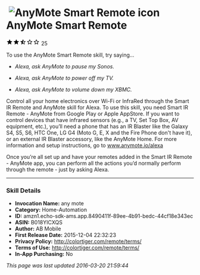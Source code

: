 # &nbsp;<img src="https://github.com/dale3h/alexa-skills-list/raw/master/skills/anymote-smart-remote/B018YICXQS/app_icon" alt="AnyMote Smart Remote icon" width="36"> AnyMote Smart Remote
![2.4 stars](../../../images/ic_star_black_18dp_1x.png)![2.4 stars](../../../images/ic_star_black_18dp_1x.png)![2.4 stars](../../../images/ic_star_half_black_18dp_1x.png)![2.4 stars](../../../images/ic_star_border_black_18dp_1x.png)![2.4 stars](../../../images/ic_star_border_black_18dp_1x.png) 25

To use the AnyMote Smart Remote skill, try saying...

* *Alexa, ask AnyMote to pause my Sonos.*

* *Alexa, ask AnyMote to power off my TV.*

* *Alexa, ask AnyMote to volume down my XBMC.*

Control all your home electronics over Wi-Fi or InfraRed through the Smart IR Remote and AnyMote skill for Alexa. To use this skill, you need Smart IR Remote - AnyMote from Google Play or Apple AppStore. If you want to control devices that have infrared sensors (e.g., a TV, Set Top Box, AV equipment, etc.), you’ll need a phone that has an IR Blaster like the Galaxy S4, S5, S6, HTC One, LG G4 (Moto G, E, X and the Fire Phone don't have it), or an external IR Blaster accessory, like the AnyMote Home.  For more information and setup instructions, go to www.anymote.io/alexa  

Once you’re all set up and have your remotes added in the Smart IR Remote - AnyMote app, you can perform all the actions you’d normally perform through the remote - just by asking Alexa.

***

### Skill Details

* **Invocation Name:** any mote
* **Category:** Home-Automation
* **ID:** amzn1.echo-sdk-ams.app.8490411f-89ee-4b91-bedc-44cf18e343ec
* **ASIN:** B018YICXQS
* **Author:** AB Mobile
* **First Release Date:** 2015-12-04 22:32:23
* **Privacy Policy:** http://colortiger.com/remote/terms/
* **Terms of Use:** http://colortiger.com/remote/terms/
* **In-App Purchasing:** No

*This page was last updated 2016-03-20 21:59:44*
